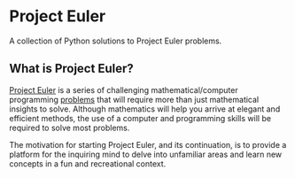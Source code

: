 # Project Euler
A collection of Python solutions to Project Euler problems.

## What is Project Euler?
[Project Euler](https://projecteuler.net/) is a series of challenging mathematical/computer programming [problems](https://projecteuler.net/archives) that will require more than just mathematical insights to solve. Although mathematics will help you arrive at elegant and efficient methods, the use of a computer and programming skills will be required to solve most problems.

The motivation for starting Project Euler, and its continuation, is to provide a platform for the inquiring mind to delve into unfamiliar areas and learn new concepts in a fun and recreational context.


